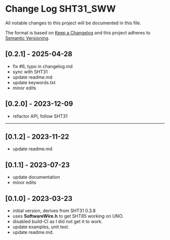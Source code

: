 # Change Log SHT31_SWW

All notable changes to this project will be documented in this file.

The format is based on [Keep a Changelog](http://keepachangelog.com/)
and this project adheres to [Semantic Versioning](http://semver.org/).


## [0.2.1] - 2025-04-28
- fix #6, typo in changelog.md
- sync with SHT31
- update readme.md
- update keywords.txt
- minor edits

## [0.2.0] - 2023-12-09
- refactor API, follow SHT31

----

## [0.1.2] - 2023-11-22
- update readme.md

## [0.1.1] - 2023-07-23
- update documentation
- minor edits

## [0.1.0] - 2023-03-23
- initial version, derives from SHT31 0.3.8
- uses **SoftwareWire.h** to get SHT85 working on UNO.
- disabled build-CI as I did not get it to work. 
- update examples, unit test.
- update readme.md.
